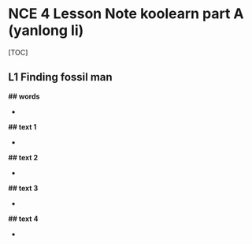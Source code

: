 # NCE 4 Lesson Note koolearn part A (yanlong li)

[TOC]

## L1 Finding fossil man

**## words**

* 

**## text 1**

* 

**## text 2**

* 

**## text 3**

* 

**## text 4**

* 

